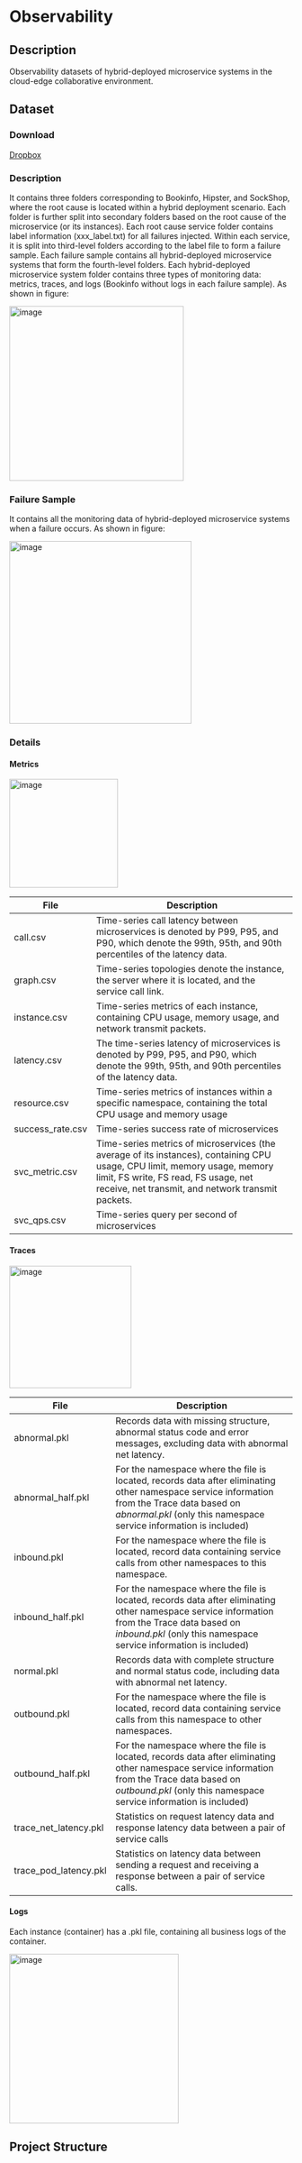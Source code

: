 # Observability

## Description

Observability datasets of hybrid-deployed microservice systems in the cloud-edge collaborative environment.


## Dataset

### Download

[Dropbox](https://www.dropbox.com/scl/fi/s6gugabhlfd4ar46vu3nf/abnormal.zip?rlkey=iztl9kqkorakqt6dxocmlv3k7&st=jsbbcozk&dl=0)

### Description

It contains three folders corresponding to Bookinfo, Hipster, and SockShop, where the root cause is located within a hybrid deployment scenario. Each folder is further split into secondary folders based on the root cause of the microservice (or its instances). Each root cause service folder contains label information (xxx_label.txt) for all failures injected. Within each service, it is split into third-level folders according to the label file to form a failure sample. Each failure sample contains all hybrid-deployed microservice systems that form the fourth-level folders. Each hybrid-deployed microservice system folder contains three types of monitoring data: metrics, traces, and logs (Bookinfo without logs in each failure sample).
As shown in figure:

<img width="310" alt="image" src="https://github.com/WDCloudEdge/MicroCERCL/assets/48899336/461ec9a0-80c9-4fb1-a989-566cb14661e6">

### Failure Sample

It contains all the monitoring data of hybrid-deployed microservice systems when a failure occurs.
As shown in figure:

<img width="324" alt="image" src="https://github.com/WDCloudEdge/MicroCERCL/assets/48899336/346c2b81-371b-41ca-92de-ce99df51509e">

### Details

#### Metrics

<img width="193" alt="image" src="https://github.com/WDCloudEdge/MicroCERCL/assets/48899336/6b7e5e22-0d5d-4629-9dbe-ca09c5894766">

 

| File             | Description                                                                                                                                                                                                             |
| ---------------- | ----------------------------------------------------------------------------------------------------------------------------------------------------------------------------------------------------------------------- |
| call.csv         | Time-series call latency between microservices is denoted by P99, P95, and P90, which denote the 99th, 95th, and 90th percentiles of the latency data.                                                                  |
| graph.csv        | Time-series topologies denote the instance, the server where it is located, and the service call link.                                                                                                                  |
| instance.csv     | Time-series metrics of each instance, containing CPU usage, memory usage, and network transmit packets.                                                                                                                 |
| latency.csv      | The time-series latency of microservices is denoted by P99, P95, and P90, which denote the 99th, 95th, and 90th percentiles of the latency data.                                                                        |
| resource.csv     | Time-series metrics of instances within a specific namespace, containing the total CPU usage and memory usage                                                                                                           |
| success_rate.csv | Time-series success rate of microservices                                                                                                                                                                               |
| svc_metric.csv   | Time-series metrics of microservices (the average of its instances), containing CPU usage, CPU limit, memory usage, memory limit, FS write, FS read, FS usage, net receive, net transmit, and network transmit packets. |
| svc_qps.csv      | Time-series query per second of microservices                                                                                                                                                                           |

#### Traces

<img width="217" alt="image" src="https://github.com/WDCloudEdge/MicroCERCL/assets/48899336/6ab3177b-3502-413c-b77f-4251387a3d20">

| File                  | Description                                                  |
| --------------------- | ------------------------------------------------------------ |
| abnormal.pkl          | Records data with missing structure, abnormal status code and error messages, excluding data with abnormal net latency. |
| abnormal_half.pkl     | For the namespace where the file is located, records data after eliminating other namespace service information from the Trace data based on *abnormal.pkl* (only this namespace service information is included) |
| inbound.pkl           | For the namespace where the file is located, record data containing service calls from other namespaces to this namespace. |
| inbound_half.pkl      | For the namespace where the file is located, records data after eliminating other namespace service information from the Trace data based on *inbound.pkl* (only this namespace service information is included) |
| normal.pkl            | Records data with complete structure and normal status code, including data with abnormal net latency. |
| outbound.pkl          | For the namespace where the file is located, record data containing service calls from this namespace to other namespaces. |
| outbound_half.pkl     | For the namespace where the file is located, records data after eliminating other namespace service information from the Trace data based on *outbound.pkl* (only this namespace service information is included) |
| trace_net_latency.pkl | Statistics on request latency data and response latency data between a pair of service calls |
| trace_pod_latency.pkl | Statistics on latency data between sending a request and receiving a response between a pair of service calls. |

#### Logs

Each instance (container) has a .pkl file, containing all business logs of the container.

<img width="301" alt="image" src="https://github.com/WDCloudEdge/MicroCERCL/assets/48899336/e3bddbcf-8b6e-4b02-8f9c-1cbd6945cb43">

## Project Structure

```textile

```
